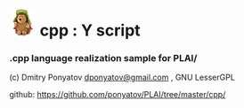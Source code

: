 # ![logo](logo.png) cpp : Y script
### .cpp language realization sample for PLAI/

(c) Dmitry Ponyatov <dponyatov@gmail.com> , GNU LesserGPL

github: https://github.com/ponyatov/PLAI/tree/master/cpp/
